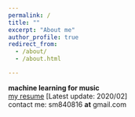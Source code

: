 ```yaml
---
permalink: /
title: ""
excerpt: "About me"
author_profile: true
redirect_from: 
  - /about/
  - /about.html

---
```

__machine learning for music__ <br />
[my resume](https://remyhuang.github.io/files/huang_cv.pdf) \[Latest update: 2020/02\] <br />
contact me: sm840816 __at__ gmail.com
